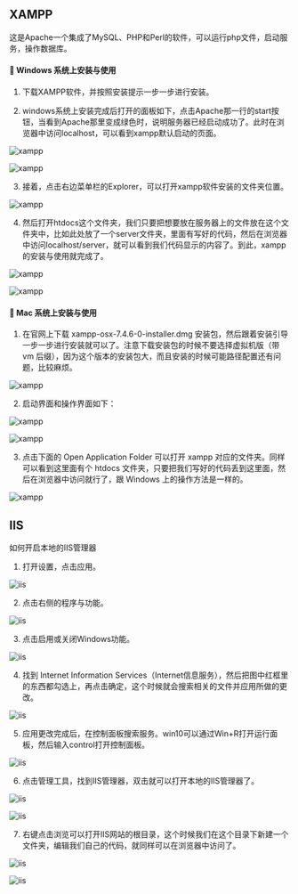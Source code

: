 ## XAMPP

这是Apache一个集成了MySQL、PHP和Perl的软件，可以运行php文件，启动服务，操作数据库。

#### :key: Windows 系统上安装与使用

1. 下载XAMPP软件，并按照安装提示一步一步进行安装。

2. windows系统上安装完成后打开的面板如下，点击Apache那一行的start按钮，当看到Apache那里变成绿色时，说明服务器已经启动成功了。此时在浏览器中访问localhost，可以看到xampp默认启动的页面。

![xampp](../.vuepress/public/assets/image/server/xampp1.png 'xampp')  

![xampp](../.vuepress/public/assets/image/server/xampp2.png 'xampp')

3. 接着，点击右边菜单栏的Explorer，可以打开xampp软件安装的文件夹位置。

![xampp](../.vuepress/public/assets/image/server/xampp3.png 'xampp')

4. 然后打开htdocs这个文件夹，我们只要把想要放在服务器上的文件放在这个文件夹中，比如此处放了一个server文件夹，里面有写好的代码，然后在浏览器中访问localhost/server，就可以看到我们代码显示的内容了。到此，xampp的安装与使用就完成了。

![xampp](../.vuepress/public/assets/image/server/xampp4.png 'xampp')

![xampp](../.vuepress/public/assets/image/server/xampp5.png 'xampp')

#### :key: Mac 系统上安装与使用

1. 在官网上下载 xampp-osx-7.4.6-0-installer.dmg 安装包，然后跟着安装引导一步一步进行安装就可以了。注意下载安装包的时候不要选择虚拟机版（带vm 后缀），因为这个版本的安装包大，而且安装的时候可能路径配置还有问题，比较麻烦。

![xampp](../.vuepress/public/assets/image/server/xampp9.png 'xampp')

2. 启动界面和操作界面如下：

![xampp](../.vuepress/public/assets/image/server/xampp6.png 'xampp')

![xampp](../.vuepress/public/assets/image/server/xampp7.png 'xampp')

3. 点击下面的 Open Application Folder 可以打开 xampp 对应的文件夹。同样可以看到这里面有个 htdocs 文件夹，只要把我们写好的代码丢到这里面，然后在浏览器中访问就行了，跟 Windows 上的操作方法是一样的。

![xampp](../.vuepress/public/assets/image/server/xampp8.png 'xampp')



## IIS

如何开启本地的IIS管理器

1. 打开设置，点击应用。

![iis](../.vuepress/public/assets/image/server/iis1.png 'iis')

2. 点击右侧的程序与功能。

![iis](../.vuepress/public/assets/image/server/iis2.png 'iis')

3. 点击启用或关闭Windows功能。

![iis](../.vuepress/public/assets/image/server/iis3.png 'iis')

4. 找到 Internet Information Services（Internet信息服务），然后把图中红框里的东西都勾选上，再点击确定，这个时候就会搜索相关的文件并应用所做的更改。

![iis](../.vuepress/public/assets/image/server/iis4.png 'iis')

5. 应用更改完成后，在控制面板搜索服务。win10可以通过Win+R打开运行面板，然后输入control打开控制面板。

![iis](../.vuepress/public/assets/image/server/iis5.png 'iis')

6. 点击管理工具，找到IIS管理器，双击就可以打开本地的IIS管理器了。

![iis](../.vuepress/public/assets/image/server/iis6.png 'iis')  

![iis](../.vuepress/public/assets/image/server/iis7.png 'iis')

7. 右键点击浏览可以打开IIS网站的根目录，这个时候我们在这个目录下新建一个文件夹，编辑我们自己的代码，就同样可以在浏览器中访问了。

![iis](../.vuepress/public/assets/image/server/iis8.png 'iis')  

![iis](../.vuepress/public/assets/image/server/iis9.png 'iis')